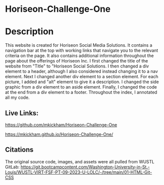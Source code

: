 # Horiseon-Challenge-One

# Description
This website is created for Horiseon Social Media Solutions. It contains a navigation bar at the top with working links that navigate you to the relevant criteria on the page. It also contains additional information throughout the page about the offerings of Horiseon Inc. I first changed the title of the website from "Title" to "Horiseon Social Solutions. I then changed a div element to a header, although I also considered instead changing it to a nav element. Next I changed another div element to a section element. For each picture, I added and "alt" element to give it a description. I changed the side graphic from a div element to an aside element. Finally, I changed the code at the end from a div element to a footer. Throughout the index, I annotated all my code. 

## Live Links:
https://github.com/mkickham/Horiseon-Challenge-One

https://mkickham.github.io/Horiseon-Challenge-One/

## Citations
The original source code, images, and assets were all pulled from WUSTL GitLab:
https://git.bootcampcontent.com/Washington-University-in-St.-Louis/WUSTL-VIRT-FSF-PT-09-2023-U-LOLC/-/tree/main/01-HTML-Git-CSS
